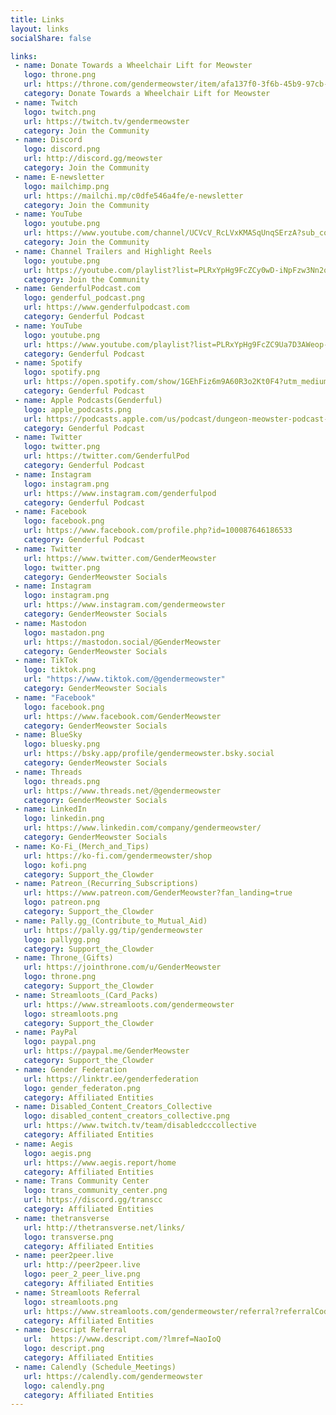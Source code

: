 ```yaml
---
title: Links
layout: links
socialShare: false

links:
 - name: Donate Towards a Wheelchair Lift for Meowster
   logo: throne.png
   url: https://throne.com/gendermeowster/item/afa137f0-3f6b-45b9-97cb-0c6933155703
   category: Donate Towards a Wheelchair Lift for Meowster
 - name: Twitch
   logo: twitch.png
   url: https://twitch.tv/gendermeowster
   category: Join the Community 
 - name: Discord
   logo: discord.png
   url: http://discord.gg/meowster
   category: Join the Community 
 - name: E-newsletter
   logo: mailchimp.png
   url: https://mailchi.mp/c0dfe546a4fe/e-newsletter
   category: Join the Community
 - name: YouTube
   logo: youtube.png
   url: https://www.youtube.com/channel/UCVcV_RcLVxKMASqUnqSErzA?sub_confirmation=1
   category: Join the Community
 - name: Channel Trailers and Highlight Reels
   logo: youtube.png
   url: https://youtube.com/playlist?list=PLRxYpHg9FcZCy0wD-iNpFzw3Nn2qMmc8q
   category: Join the Community
 - name: GenderfulPodcast.com
   logo: genderful_podcast.png
   url: https://www.genderfulpodcast.com
   category: Genderful Podcast
 - name: YouTube
   logo: youtube.png
   url: https://www.youtube.com/playlist?list=PLRxYpHg9FcZC9Ua7D3AWeop-IkuDxAs9c
   category: Genderful Podcast
 - name: Spotify
   logo: spotify.png
   url: https://open.spotify.com/show/1GEhFiz6m9A60R3o2Kt0F4?utm_medium=share&utm_source=linktree
   category: Genderful Podcast
 - name: Apple Podcasts(Genderful)
   logo: apple_podcasts.png
   url: https://podcasts.apple.com/us/podcast/dungeon-meowster-podcast-network/id1533080603
   category: Genderful Podcast
 - name: Twitter
   logo: twitter.png
   url: https://twitter.com/GenderfulPod
   category: Genderful Podcast
 - name: Instagram
   logo: instagram.png
   url: https://www.instagram.com/genderfulpod
   category: Genderful Podcast
 - name: Facebook
   logo: facebook.png
   url: https://www.facebook.com/profile.php?id=100087646186533
   category: Genderful Podcast
 - name: Twitter
   url: https://www.twitter.com/GenderMeowster
   logo: twitter.png
   category: GenderMeowster Socials
 - name: Instagram
   logo: instagram.png
   url: https://www.instagram.com/gendermeowster
   category: GenderMeowster Socials
 - name: Mastodon
   logo: mastadon.png
   url: https://mastodon.social/@GenderMeowster
   category: GenderMeowster Socials
 - name: TikTok
   logo: tiktok.png
   url: "https://www.tiktok.com/@gendermeowster"
   category: GenderMeowster Socials
 - name: "Facebook"
   logo: facebook.png
   url: https://www.facebook.com/GenderMeowster
   category: GenderMeowster Socials
 - name: BlueSky
   logo: bluesky.png
   url: https://bsky.app/profile/gendermeowster.bsky.social
   category: GenderMeowster Socials
 - name: Threads
   logo: threads.png
   url: https://www.threads.net/@gendermeowster
   category: GenderMeowster Socials
 - name: LinkedIn
   logo: linkedin.png
   url: https://www.linkedin.com/company/gendermeowster/
   category: GenderMeowster Socials
 - name: Ko-Fi_(Merch_and_Tips)
   url: https://ko-fi.com/gendermeowster/shop
   logo: kofi.png
   category: Support_the_Clowder
 - name: Patreon_(Recurring_Subscriptions)
   url: https://www.patreon.com/GenderMeowster?fan_landing=true
   logo: patreon.png
   category: Support_the_Clowder
 - name: Pally.gg_(Contribute_to_Mutual_Aid)
   url: https://pally.gg/tip/gendermeowster
   logo: pallygg.png
   category: Support_the_Clowder
 - name: Throne_(Gifts)
   url: https://jointhrone.com/u/GenderMeowster
   logo: throne.png
   category: Support_the_Clowder
 - name: Streamloots_(Card_Packs)
   url: https://www.streamloots.com/gendermeowster
   logo: streamloots.png
   category: Support_the_Clowder
 - name: PayPal
   logo: paypal.png
   url: https://paypal.me/GenderMeowster
   category: Support_the_Clowder
 - name: Gender Federation
   url: https://linktr.ee/genderfederation
   logo: gender_federaton.png
   category: Affiliated Entities
 - name: Disabled_Content_Creators_Collective
   logo: disabled_content_creators_collective.png
   url: https://www.twitch.tv/team/disabledcccollective
   category: Affiliated Entities
 - name: Aegis
   logo: aegis.png
   url: https://www.aegis.report/home
   category: Affiliated Entities
 - name: Trans Community Center
   logo: trans_community_center.png
   url: https://discord.gg/transcc
   category: Affiliated Entities
 - name: thetransverse
   url: http://thetransverse.net/links/
   logo: transverse.png
   category: Affiliated Entities
 - name: peer2peer.live
   url: http://peer2peer.live
   logo: peer_2_peer_live.png
   category: Affiliated Entities
 - name: Streamloots Referral
   logo: streamloots.png
   url: https://www.streamloots.com/gendermeowster/referral?referralCode=gendermeowster
   category: Affiliated Entities
 - name: Descript Referral
   url:  https://www.descript.com/?lmref=NaoIoQ
   logo: descript.png
   category: Affiliated Entities
 - name: Calendly (Schedule_Meetings)
   url: https://calendly.com/gendermeowster
   logo: calendly.png
   category: Affiliated Entities
---
```






